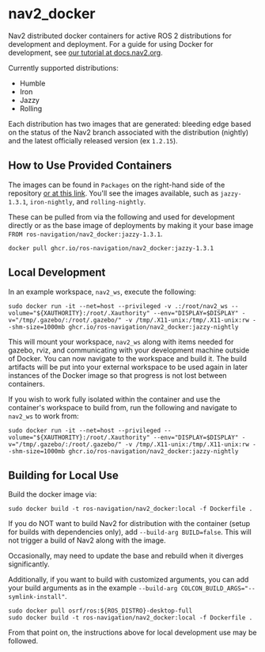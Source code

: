 # nav2_docker

Nav2 distributed docker containers for active ROS 2 distributions for development and deployment. For a guide for using Docker for development, see [our tutorial at docs.nav2.org](https://docs.nav2.org/tutorials/docs/docker_dev.html).

Currently supported distributions:
- Humble
- Iron
- Jazzy
- Rolling

Each distribution has two images that are generated: bleeding edge based on the status of the Nav2 branch associated with the distribution (nightly) and the latest officially released version (ex `1.2.15`).

## How to Use Provided Containers

The images can be found in `Packages` on the right-hand side of the repository [or at this link](https://github.com/ros-navigation/nav2_docker/pkgs/container/nav2_docker). You'll see the images available, such as `jazzy-1.3.1`, `iron-nightly`, and `rolling-nightly`.

These can be pulled from via the following and used for development directly or as the base image of deployments by making it your base image `FROM ros-navigation/nav2_docker:jazzy-1.3.1`.

```
docker pull ghcr.io/ros-navigation/nav2_docker:jazzy-1.3.1
```

## Local Development

In an example workspace, `nav2_ws`, execute the following:

```
sudo docker run -it --net=host --privileged -v .:/root/nav2_ws --volume="${XAUTHORITY}:/root/.Xauthority" --env="DISPLAY=$DISPLAY" -v="/tmp/.gazebo/:/root/.gazebo/" -v /tmp/.X11-unix:/tmp/.X11-unix:rw --shm-size=1000mb ghcr.io/ros-navigation/nav2_docker:jazzy-nightly
```

This will mount your workspace, `nav2_ws` along with items needed for gazebo, rviz, and communicating with your development machine outside of Docker. You can now navigate to the workspace and build it. The build artifacts will be put into your external workspace to be used again in later instances of the Docker image so that progress is not lost between containers.

If you wish to work fully isolated within the container and use the container's workspace to build from, run the following and navigate to `nav2_ws` to work from:

```
sudo docker run -it --net=host --privileged --volume="${XAUTHORITY}:/root/.Xauthority" --env="DISPLAY=$DISPLAY" -v="/tmp/.gazebo/:/root/.gazebo/" -v /tmp/.X11-unix:/tmp/.X11-unix:rw --shm-size=1000mb ghcr.io/ros-navigation/nav2_docker:jazzy-nightly
```


## Building for Local Use

Build the docker image via:

```
sudo docker build -t ros-navigation/nav2_docker:local -f Dockerfile .
```

If you do NOT want to build Nav2 for distribution with the container (setup for builds with dependencies only), add `--build-arg BUILD=false`. This will not trigger a build of Nav2 along with the image.

Occasionally, may need to update the base and rebuild when it diverges significantly.

Additionally, if you want to build with customized arguments, you can add your build arguments as in the example `--build-arg COLCON_BUILD_ARGS="--symlink-install"`.

```
sudo docker pull osrf/ros:${ROS_DISTRO}-desktop-full
sudo docker build -t ros-navigation/nav2_docker:local -f Dockerfile .
```

From that point on, the instructions above for local development use may be followed.
